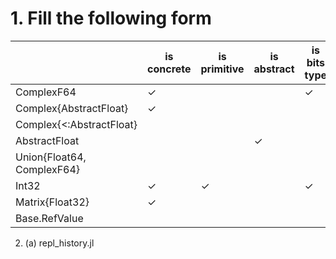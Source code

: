 # 1. Fill the following form


||is concrete|is primitive|is abstract|is bits type|is mutable|
|--|--|--|--|--|--|
|ComplexF64 |$\checkmark$|||$\checkmark$	||			
|Complex{AbstractFloat} |$\checkmark$|||||	
|Complex{<:AbstractFloat} |	|||||
|AbstractFloat |||$\checkmark$	|||	
|Union{Float64, ComplexF64} ||||||	
|Int32 |$\checkmark$|$\checkmark$	||$\checkmark$	|||		
|Matrix{Float32}	 |		$\checkmark$	||||$\checkmark$	|		
|Base.RefValue |		||||$\checkmark$	|		


2. (a) repl_history.jl 

